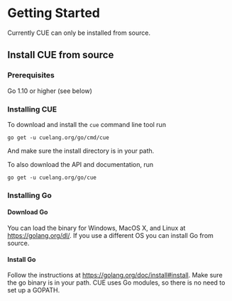 # Getting Started

Currently CUE can only be installed from source.

## Install CUE from source

### Prerequisites

Go 1.10 or higher (see below)

### Installing CUE

To download and install the `cue` command line tool run

```
go get -u cuelang.org/go/cmd/cue
```

And make sure the install directory is in your path.

To also download the API and documentation, run

```
go get -u cuelang.org/go/cue
```


### Installing Go

#### Download Go

You can load the binary for Windows, MacOS X, and Linux at  https://golang.org/dl/. If you use a different OS you can install Go from source.

#### Install Go

Follow the instructions at  https://golang.org/doc/install#install.
Make sure the go binary is in your path.
CUE uses Go modules, so there is no need to set up a GOPATH.